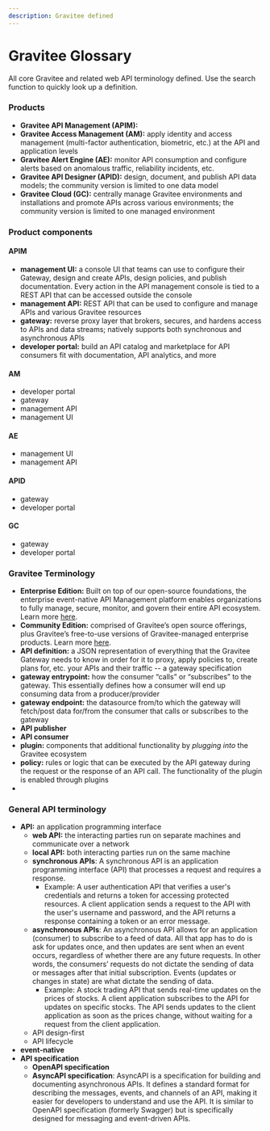```yaml
---
description: Gravitee defined
---
```


# Gravitee Glossary

All core Gravitee and related web API terminology defined. Use the search function to quickly look up a definition.

### Products

* **Gravitee API Management (APIM):**&#x20;
* **Gravitee Access Management (AM):** apply identity and access management (multi-factor authentication, biometric, etc.) at the API and application levels
* **Gravitee Alert Engine (AE):** monitor API consumption and configure alerts based on anomalous traffic, reliability incidents, etc.
* **Gravitee API Designer (APID):** design, document, and publish API data models; the community version is limited to one data model
* **Gravitee Cloud (GC):** centrally manage Gravitee environments and installations and promote APIs across various environments; the community version is limited to one managed environment

### Product components

#### APIM

* **management UI:** a console UI that teams can use to configure their Gateway, design and create APIs, design policies, and publish documentation. Every action in the API management console is tied to a REST API that can be accessed outside the console
* **management API:** REST API that can be used to configure and manage APIs and various Gravitee resources
* **gateway:** reverse proxy layer that brokers, secures, and hardens access to APIs and data streams; natively supports both synchronous and asynchronous APIs
* **developer portal:** build an API catalog and marketplace for API consumers fit with documentation, API analytics, and more

#### AM

* developer portal
* gateway
* management API
* management UI

#### AE

* management UI
* management API

#### APID

* gateway
* developer portal

#### GC

* gateway
* developer portal

### Gravitee Terminology

* **Enterprise Edition:** Built on top of our open-source foundations, the enterprise event-native API Management platform enables organizations to fully manage, secure, monitor, and govern their entire API ecosystem. Learn more [here](gravitee-offering-ce-vs-ee.md).
* **Community Edition:** comprised of Gravitee’s open source offerings, plus Gravitee’s free-to-use versions of Gravitee-managed enterprise products. Learn more [here](gravitee-offering-ce-vs-ee.md).
* **API definition:** a JSON representation of everything that the Gravitee Gateway needs to know in order for it to proxy, apply policies to, create plans for, etc. your APIs and their traffic -- a gateway specification
* **gateway entrypoint:** how the consumer “calls” or “subscribes” to the gateway. This essentially defines how a consumer will end up consuming data from a producer/provider
* **gateway endpoint:** the datasource from/to which the gateway will fetch/post data for/from the consumer that calls or subscribes to the gateway
* **API publisher**
* **API consumer**
* **plugin:** components that additional functionality by _plugging into_ the Gravitee ecosystem
* **policy:** rules or logic that can be executed by the API gateway during the request or the response of an API call. The functionality of the plugin is enabled through plugins
*

### General API terminology

* **API:** an application programming interface
  * **web API:** the interacting parties run on separate machines and communicate over a network
  * **local API:** both interacting parties run on the same machine
  * **synchronous APIs**: A synchronous API is an application programming interface (API) that processes a request and requires a response.&#x20;
    * Example: A user authentication API that verifies a user's credentials and returns a token for accessing protected resources. A client application sends a request to the API with the user's username and password, and the API returns a response containing a token or an error message.&#x20;
  * **asynchronous APIs**: An asynchronous API allows for an application (consumer) to subscribe to a feed of data. All that app has to do is ask for updates once, and then updates are sent when an event occurs, regardless of whether there are any future requests. In other words, the consumers’ requests do not dictate the sending of data or messages after that initial subscription. Events (updates or changes in state) are what dictate the sending of data.
    * Example: A stock trading API that sends real-time updates on the prices of stocks. A client application subscribes to the API for updates on specific stocks. The API sends updates to the client application as soon as the prices change, without waiting for a request from the client application.&#x20;
  * API design-first
  * API lifecycle
* **event-native**
* **API specification**
  * **OpenAPI specification**
  * **AsyncAPI specification**: AsyncAPI is a specification for building and documenting asynchronous APIs. It defines a standard format for describing the messages, events, and channels of an API, making it easier for developers to understand and use the API. It is similar to OpenAPI specification (formerly Swagger) but is specifically designed for messaging and event-driven APIs.

